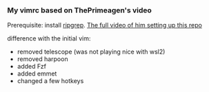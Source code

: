 ### My vimrc based on ThePrimeagen's video
Prerequisite: install [ripgrep](https://github.com/BurntSushi/ripgrep).
[The full video of him setting up this repo](https://www.youtube.com/watch?v=w7i4amO_zaE)

difference with the initial vim:
- removed telescope (was not playing nice with wsl2)
- removed harpoon
- added Fzf
- added emmet
- changed a few hotkeys

